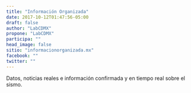 ```yaml
---
title: "Información Organizada"
date: 2017-10-12T01:47:56-05:00
draft: false
author: "LabCDMX"
propone: "LabCDMX"
participa: ""
head_image: false
sitio: "informacionorganizada.mx"
facebook: ""
twitter: ""
---
```


Datos, noticias reales e información confirmada y en tiempo real sobre el sismo.

